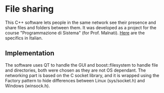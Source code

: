 # File sharing
This C++ software lets people in the same network see their presence and share files and folders between them. 
It was developed as a project for the course "Programmazione di Sistema" (for Prof. Malnati). [Here](progetto2017.pdf) are the specifics in Italian.

## Implementation
The software uses QT to handle the GUI and boost::filesystem to handle file and directories, both were chosen as they are not OS dependant. The networking part is based on the C socket library, and it is wrapped using the Factory pattern to hide differences between Linux (sys/socket.h) and Windows (winsock.h).
